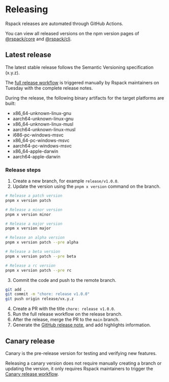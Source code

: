 # Releasing

Rspack releases are automated through GitHub Actions.

You can view all released versions on the npm version pages of [@rspack/core](https://www.npmjs.com/package/@rspack/core?activeTab=versions) and [@rspack/cli](https://www.npmjs.com/package/@rspack/cli?activeTab=versions).

## Latest release

The latest stable release follows the Semantic Versioning specification (x.y.z).

The [full release workflow](https://github.com/web-infra-dev/rspack/actions/workflows/release.yml?query=is%3Asuccess) is triggered manually by Rspack maintainers on Tuesday with the complete release notes.

During the release, the following binary artifacts for the target platforms are built:

- x86_64-unknown-linux-gnu
- aarch64-unknown-linux-gnu
- x86_64-unknown-linux-musl
- aarch64-unknown-linux-musl
- i686-pc-windows-msvc
- x86_64-pc-windows-msvc
- aarch64-pc-windows-msvc
- x86_64-apple-darwin
- aarch64-apple-darwin

### Release steps

1. Create a new branch, for example `release/v1.0.0`.
2. Update the version using the `pnpm x version` command on the branch.

```bash
# Release a patch version
pnpm x version patch

# Release a minor version
pnpm x version minor

# Release a major version
pnpm x version major

# Release an alpha version
pnpm x version patch --pre alpha

# Release a beta version
pnpm x version patch --pre beta

# Release a rc version
pnpm x version patch --pre rc
```

3. Commit the code and push to the remote branch.

```bash
git add .
git commit -m "chore: release v1.0.0"
git push origin release/vx.y.z
```

4. Create a PR with the title `chore: release v1.0.0`.
5. Run the full release workflow on the release branch.
6. After the release, merge the PR to the `main` branch.
7. Generate the [GitHub release note](https://github.com/web-infra-dev/rspack/releases), and add highlights information.

## Canary release

Canary is the pre-release version for testing and verifying new features.

Releasing a canary version does not require manually creating a branch or updating the version, it only requires Rspack maintainers to trigger the [Canary release workflow](https://github.com/web-infra-dev/rspack/actions/workflows/release-canary.yml).
